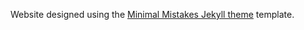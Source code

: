 Website designed using the [Minimal Mistakes Jekyll theme](https://github.com/mmistakes/minimal-mistakes) template.
